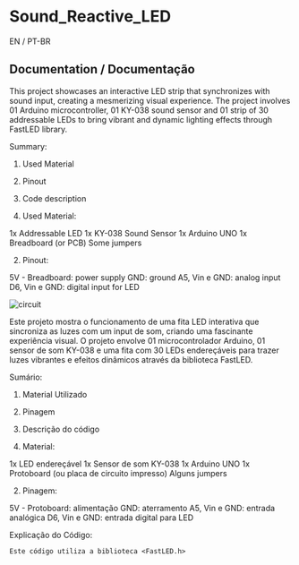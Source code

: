 # Sound_Reactive_LED

EN / PT-BR

## Documentation / Documentação



  This project showcases an interactive LED strip that synchronizes with sound input, creating a mesmerizing visual experience. The project involves 01 Arduino microcontroller, 01 KY-038 sound sensor and 01 strip of 30 addressable LEDs to bring vibrant and dynamic lighting effects through FastLED library.



Summary:

1. Used Material
2. Pinout
3. Code description
 


1. Used Material:

  1x Addressable LED 
  1x KY-038 Sound Sensor
  1x Arduino UNO
  1x Breadboard (or PCB)
  Some jumpers


2. Pinout:

  5V - Breadboard: power supply
  GND: ground
  A5, Vin e GND: analog input
  D6, Vin e GND: digital input for LED


![circuit](https://github.com/adzuki1/sound_reactive_LED/assets/101777198/7e38e8a3-6b67-4e00-a305-9939c634d98b)


  Este projeto mostra o funcionamento de uma fita LED interativa que sincroniza as luzes com um input de som, criando uma fascinante experiência visual. O projeto envolve 01  microcontrolador Arduino, 01 sensor de som  KY-038 e uma fita com 30 LEDs endereçáveis para trazer luzes vibrantes e efeitos dinâmicos através da biblioteca FastLED.



Sumário:

1. Material Utilizado
2. Pinagem
3. Descrição do código
 


1. Material:

  1x LED endereçável
  1x Sensor de som KY-038
  1x Arduino UNO
  1x Protoboard (ou placa de circuito impresso)
  Alguns jumpers


2. Pinagem:

  5V - Protoboard: alimentação
  GND: aterramento
  A5, Vin e GND: entrada analógica
  D6, Vin e GND: entrada digital para LED


Explicação do Código:

	Este código utiliza a biblioteca <FastLED.h>
